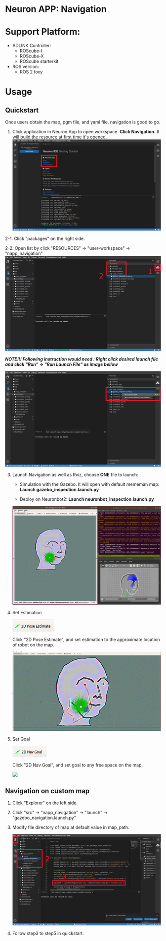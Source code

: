 # Neuron APP: Navigation

# Support Platform:

* ADLINK Controller:
  - ROScube-I
  - ROScube-X
  - ROScube starterkit
* ROS version:
  - ROS 2 foxy

# Usage

## Quickstart

Once users obtain the map, pgm file, and yaml file, navigation is good to go.
1. Click application in Neuron App to open workspace. **Click Navigation.**  It will build the resource at first time it's opened.
     ![](readme_resource/open_app.png)
   
2-1. Click "packages" on the right side.

2-2. Open list by click "RESOURCES" -> "user-workspace" -> "napp_navigation"
     ![](readme_resource/click_resourse_nav.png)
     

***NOTE!!! Following instruction would need : Right click desired launch file and click "Run" -> "Run Launch File" as image bellow***

   ![](readme_resource/launch_nav.png)
   
3. Launch Navigation as well as Rviz, choose **ONE**  file to launch: 
    * Simulation with the Gazebo. It will open with default mememan map: **Launch gazebo_inspection.launch.py**
    
    * Deploy on Neuronbot2: **Launch neuronbot_inspection.launch.py**

   ![](readme_resource/mememan_launch_nav.png)
4. Set Estimation


   ![](readme_resource/2d_setestimate.png)


   Click "2D Pose Estimate", and set estimation to the approximate location of robot on the map.
   

   ![](readme_resource/nav_estimate.gif)
5. Set Goal


   ![](readme_resource/2d_nav_goal.png)


   Click "2D Nav Goal", and set goal to any free space on the map.
  
   
   ![](readme_resource/nav_set_goal.gif)

## Navigation on custom map

1. Click "Explorer" on the left side.

2. Click "src" -> "napp_navigation" -> "launch" -> "gazebo_navigation.launch.py"

3. Modify file directory of map at default value in map_path.

   ![](readme_resource/modify_map.png)

4. Follow step3 to step5 in quickstart.
